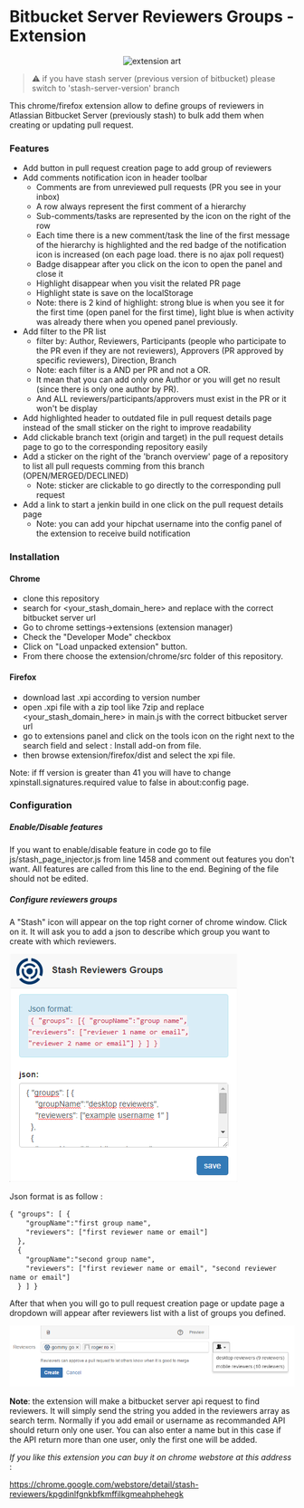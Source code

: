 Bitbucket Server Reviewers Groups - Extension
==================

<p align="center">
<img src="https://raw.githubusercontent.com/dragouf/Stash-Reviewers-Chrome-Extension/master/docs/launch.png" alt="extension art" />
</p>

>:warning: if you have stash server (previous version of bitbucket) please switch to 'stash-server-version' branch

This chrome/firefox extension allow to define groups of reviewers in Atlassian Bitbucket Server (previously stash) to bulk add them when creating or updating pull request.

### Features

* Add button in pull request creation page to add group of reviewers
* Add comments notification icon in header toolbar
    * Comments are from unreviewed pull requests (PR you see in your inbox)
    * A row always represent the first comment of a hierarchy
    * Sub-comments/tasks are represented by the icon on the right of the row
    * Each time there is a new comment/task the line of the first message of the hierarchy is highlighted and the red badge of the notification icon is increased (on each page load. there is no ajax poll request)
    * Badge disappear after you click on the icon to open the panel and close it
    * Highlight disappear when you visit the related PR page
    * Highlight state is save on the localStorage
    * Note: there is 2 kind of highlight: strong blue is when you see it for the first time (open panel for the first time), light blue is when activity was already there when you opened panel previously.
* Add filter to the PR list 
    * filter by: Author, Reviewers, Participants (people who participate to the PR even if they are not reviewers), Approvers (PR approved by specific reviewers), Direction, Branch
    * Note: each filter is a AND per PR and not a OR. 
    * It mean that you can add only one Author or you will get no result (since there is only one author by PR). 
    * And ALL reviewers/participants/approvers must exist in the PR or it won't be display
* Add highlighted header to outdated file in pull request details page instead of the small sticker on the right to improve readability
* Add clickable branch text (origin and target) in the pull request details page to go to the corresponding repository easily
* Add a sticker on the right of the 'branch overview' page of a repository to list all pull requests comming from this branch (OPEN/MERGED/DECLINED)
    * Note: sticker are clickable to go directly to the corresponding pull request
* Add a link to start a jenkin build in one click on the pull request details page
    * Note: you can add your hipchat username into the config panel of the extension to receive build notification

### Installation

#### Chrome
- clone this repository
- search for &lt;your_stash_domain_here&gt; and replace with the correct bitbucket server url
- Go to chrome settings->extensions (extension manager) 
- Check the "Developer Mode" checkbox
- Click on "Load unpacked extension" button.
- From there choose the extension/chrome/src folder of this repository.

#### Firefox
- download last .xpi according to version number
- open .xpi file with a zip tool like 7zip and replace &lt;your_stash_domain_here&gt; in main.js with the correct bitbucket server url
- go to extensions panel and click on the tools icon on the right next to the search field and select : Install add-on from file.
- then browse extension/firefox/dist and select the xpi file.

Note: if ff version is greater than 41 you will have to change xpinstall.signatures.required value to false in about:config page.

### Configuration

##### Enable/Disable features
If you want to enable/disable feature in code go to file js/stash_page_injector.js from line 1458 and comment out features you don't want. 
All features are called from this line to the end. Begining of the file should not be edited.

##### Configure reviewers groups
A "Stash" icon will appear on the top right corner of chrome window. Click on it. It will ask you to add a json to describe which group you want to create with which reviewers.

![GitHub Logo](/docs/configuration_resized.png)

Json format is as follow :

```
{ "groups": [ { 
    "groupName":"first group name", 
    "reviewers": ["first reviewer name or email"] 
  },
  { 
    "groupName":"second group name", 
    "reviewers": ["first reviewer name or email", "second reviewer name or email"] 
  } ] }
```

After that when you will go to pull request creation page or update page a dropdown will appear after reviewers list with a list of groups you defined.

![GitHub Logo](/docs/add_group.png)

**Note**: the extension will make a bitbucket server api request to find reviewers. It will simply send the string you added in the reviewers array as search term. Normally if you add email or username as recommanded API should return only one user. You can also enter a name but in this case if the API return more than one user, only the first one will be added.


*If you like this extension you can buy it on chrome webstore at this address* :

https://chrome.google.com/webstore/detail/stash-reviewers/kpgdinlfgnkbfkmffilkgmeahphehegk

